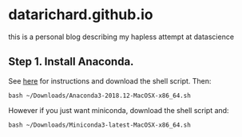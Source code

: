 # datarichard.github.io
this is a personal blog describing my hapless attempt at datascience
  
## Step 1. Install Anaconda. 
See [here](https://conda.io/docs/user-guide/install/macos.html) for instructions and download the shell script. Then:  
```
bash ~/Downloads/Anaconda3-2018.12-MacOSX-x86_64.sh
```

However if you just want miniconda, download the shell script and:
```
bash ~/Downloads/Miniconda3-latest-MacOSX-x86_64.sh
```
